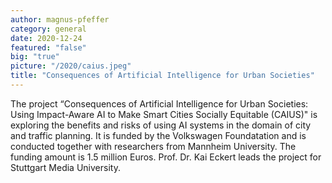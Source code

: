 ```yaml
---
author: magnus-pfeffer
category: general
date: 2020-12-24
featured: "false"
big: "true"
picture: "/2020/caius.jpeg"
title: "Consequences of Artificial Intelligence for Urban Societies"
---
```

The project “Consequences of Artificial Intelligence for Urban Societies: Using Impact-Aware AI to Make Smart Cities Socially Equitable (CAIUS)" is exploring the benefits and risks of using AI systems in the domain of city and traffic planning. It is funded by the Volkswagen Foundatation and is conducted together with researchers from Mannheim University. The funding amount is 1.5 million Euros. Prof. Dr. Kai Eckert leads the project for Stuttgart Media University. 
